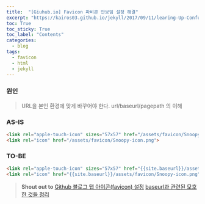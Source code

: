 ```yaml
---
title:  "[Giuhub.io] Favicon 파비콘 안보임 설정 해결"
excerpt: "https://kairos03.github.io/jekyll/2017/09/11/learing-Up-Confusion-Around-baseurl.html"
toc: True
toc_sticky: True
toc_label: "Contents"
categories:
  - blog
tags:
  - favicon
  - html
  - jekyll
---
```


### 원인
> URL을 본인 환경에 맞게 바꾸어야 한다.
> url/baseurl/pagepath 의 이해

### AS-IS
```html
<link rel="apple-touch-icon" sizes="57x57" href="/assets/favicon/Snoopy-icon.png">
<link rel="icon" href="/assets/favicon/Snoopy-icon.png">
```

### TO-BE

```html
<link rel="apple-touch-icon" sizes="57x57" href="{{site.baseurl}}/assets/favicon/Snoopy-icon.png">
<link rel="icon" href="{{site.baseurl}}/assets/favicon/Snoopy-icon.png">
```


> **Shout out to**
[Github 블로그 탭 아이콘(favicon) 설정](https://m.blog.naver.com/prt1004dms/221451802933)
[baseurl과 관련된 모호한 것들 정리](https://kairos03.github.io/jekyll/2017/09/11/learing-Up-Confusion-Around-baseurl.html)

